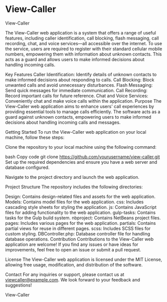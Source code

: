 # View-Caller


View-Caller

The View-Caller web application is a system that offers a range of useful features, including caller identification, call blocking, flash messaging, call recording, chat, and voice services—all accessible over the internet. To use the service, users are required to register with their standard cellular mobile numbers, empowering them with information about unknown contacts. This acts as a guard and allows users to make informed decisions about handling incoming calls.

Key Features
Caller Identification: Identify details of unknown contacts to make informed decisions about responding to calls.
Call Blocking: Block unwanted calls and avoid unnecessary disturbances.
Flash Messaging: Send quick messages for immediate communication.
Call Recording: Record important calls for future reference.
Chat and Voice Services: Conveniently chat and make voice calls within the application.
Purpose
The View-Caller web application aims to enhance users' call experiences by providing essential tools to manage calls efficiently. The software acts as a guard against unknown contacts, empowering users to make informed decisions about handling incoming calls and messages.

Getting Started
To run the View-Caller web application on your local machine, follow these steps:

Clone the repository to your local machine using the following command:

bash
Copy code
git clone https://github.com/yourusername/view-caller.git
Set up the required dependencies and ensure you have a web server and database configured.

Navigate to the project directory and launch the web application.

Project Structure
The repository includes the following directories:

Design: Contains design-related files and assets for the web application.
Models: Contains model files for the web application.
css: Includes cascading style sheets for styling the application.
js: Contains JavaScript files for adding functionality to the web application.
gulp-tasks: Contains tasks for the Gulp build system.
nbproject: Contains NetBeans project files.
pages: Includes various pages for the web application.
partials: Contains partial views for reuse in different pages.
scss: Includes SCSS files for custom styling.
DBController.php: Database controller file for handling database operations.
Contribution
Contributions to the View-Caller web application are welcome! If you find any issues or have ideas for improvements, feel free to open an issue or submit a pull request.

License
The View-Caller web application is licensed under the MIT License, allowing free usage, modification, and distribution of the software.

Contact
For any inquiries or support, please contact us at viewcaller@example.com. We look forward to your feedback and suggestions!

View-Caller




